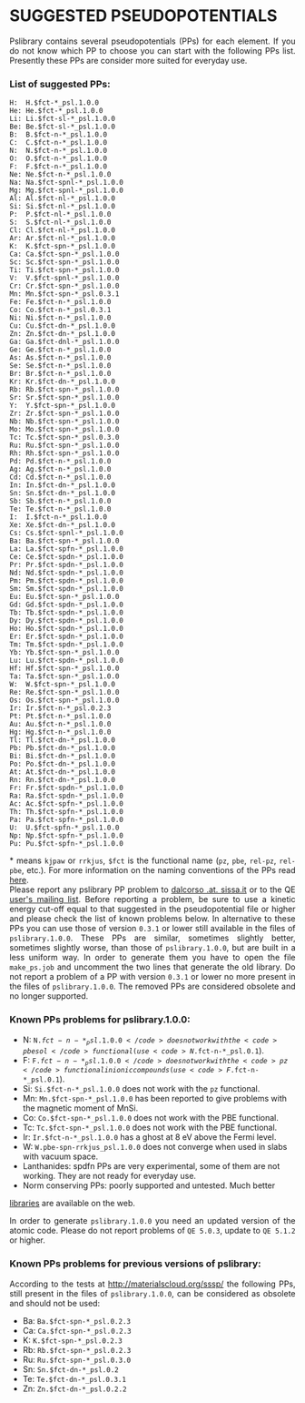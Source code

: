 # SUGGESTED PSEUDOPOTENTIALS 

<p align="justify"> Pslibrary contains several pseudopotentials (PPs) for each element.
If you do not know which PP to choose you can start with the following 
PPs list. 
Presently these PPs are consider more suited for everyday use.</p>

### List of suggested PPs:
```
H:  H.$fct-*_psl.1.0.0 
He: He.$fct-*_psl.1.0.0    
Li: Li.$fct-sl-*_psl.1.0.0    
Be: Be.$fct-sl-*_psl.1.0.0    
B:  B.$fct-n-*_psl.1.0.0    
C:  C.$fct-n-*_psl.1.0.0    
N:  N.$fct-n-*_psl.1.0.0    
O:  O.$fct-n-*_psl.1.0.0    
F:  F.$fct-n-*_psl.1.0.0    
Ne: Ne.$fct-n-*_psl.1.0.0    
Na: Na.$fct-spnl-*_psl.1.0.0    
Mg: Mg.$fct-spnl-*_psl.1.0.0    
Al: Al.$fct-nl-*_psl.1.0.0    
Si: Si.$fct-nl-*_psl.1.0.0    
P:  P.$fct-nl-*_psl.1.0.0    
S:  S.$fct-nl-*_psl.1.0.0    
Cl: Cl.$fct-nl-*_psl.1.0.0    
Ar: Ar.$fct-nl-*_psl.1.0.0    
K:  K.$fct-spn-*_psl.1.0.0    
Ca: Ca.$fct-spn-*_psl.1.0.0    
Sc: Sc.$fct-spn-*_psl.1.0.0    
Ti: Ti.$fct-spn-*_psl.1.0.0    
V:  V.$fct-spnl-*_psl.1.0.0    
Cr: Cr.$fct-spn-*_psl.1.0.0    
Mn: Mn.$fct-spn-*_psl.0.3.1    
Fe: Fe.$fct-n-*_psl.1.0.0    
Co: Co.$fct-n-*_psl.0.3.1    
Ni: Ni.$fct-n-*_psl.1.0.0    
Cu: Cu.$fct-dn-*_psl.1.0.0    
Zn: Zn.$fct-dn-*_psl.1.0.0    
Ga: Ga.$fct-dnl-*_psl.1.0.0    
Ge: Ge.$fct-n-*_psl.1.0.0    
As: As.$fct-n-*_psl.1.0.0    
Se: Se.$fct-n-*_psl.1.0.0    
Br: Br.$fct-n-*_psl.1.0.0    
Kr: Kr.$fct-dn-*_psl.1.0.0    
Rb: Rb.$fct-spn-*_psl.1.0.0    
Sr: Sr.$fct-spn-*_psl.1.0.0 
Y:  Y.$fct-spn-*_psl.1.0.0    
Zr: Zr.$fct-spn-*_psl.1.0.0    
Nb: Nb.$fct-spn-*_psl.1.0.0    
Mo: Mo.$fct-spn-*_psl.1.0.0    
Tc: Tc.$fct-spn-*_psl.0.3.0    
Ru: Ru.$fct-spn-*_psl.1.0.0    
Rh: Rh.$fct-spn-*_psl.1.0.0    
Pd: Pd.$fct-n-*_psl.1.0.0    
Ag: Ag.$fct-n-*_psl.1.0.0    
Cd: Cd.$fct-n-*_psl.1.0.0 
In: In.$fct-dn-*_psl.1.0.0    
Sn: Sn.$fct-dn-*_psl.1.0.0    
Sb: Sb.$fct-n-*_psl.1.0.0    
Te: Te.$fct-n-*_psl.1.0.0    
I:  I.$fct-n-*_psl.1.0.0    
Xe: Xe.$fct-dn-*_psl.1.0.0    
Cs: Cs.$fct-spnl-*_psl.1.0.0    
Ba: Ba.$fct-spn-*_psl.1.0.0 
La: La.$fct-spfn-*_psl.1.0.0    
Ce: Ce.$fct-spdn-*_psl.1.0.0    
Pr: Pr.$fct-spdn-*_psl.1.0.0    
Nd: Nd.$fct-spdn-*_psl.1.0.0    
Pm: Pm.$fct-spdn-*_psl.1.0.0    
Sm: Sm.$fct-spdn-*_psl.1.0.0    
Eu: Eu.$fct-spn-*_psl.1.0.0 
Gd: Gd.$fct-spdn-*_psl.1.0.0    
Tb: Tb.$fct-spdn-*_psl.1.0.0    
Dy: Dy.$fct-spdn-*_psl.1.0.0    
Ho: Ho.$fct-spdn-*_psl.1.0.0    
Er: Er.$fct-spdn-*_psl.1.0.0    
Tm: Tm.$fct-spdn-*_psl.1.0.0    
Yb: Yb.$fct-spn-*_psl.1.0.0    
Lu: Lu.$fct-spdn-*_psl.1.0.0 
Hf: Hf.$fct-spn-*_psl.1.0.0    
Ta: Ta.$fct-spn-*_psl.1.0.0    
W:  W.$fct-spn-*_psl.1.0.0    
Re: Re.$fct-spn-*_psl.1.0.0    
Os: Os.$fct-spn-*_psl.1.0.0    
Ir: Ir.$fct-n-*_psl.0.2.3    
Pt: Pt.$fct-n-*_psl.1.0.0    
Au: Au.$fct-n-*_psl.1.0.0    
Hg: Hg.$fct-n-*_psl.1.0.0 
Tl: Tl.$fct-dn-*_psl.1.0.0    
Pb: Pb.$fct-dn-*_psl.1.0.0    
Bi: Bi.$fct-dn-*_psl.1.0.0    
Po: Po.$fct-dn-*_psl.1.0.0    
At: At.$fct-dn-*_psl.1.0.0    
Rn: Rn.$fct-dn-*_psl.1.0.0
Fr: Fr.$fct-spdn-*_psl.1.0.0    
Ra: Ra.$fct-spdn-*_psl.1.0.0    
Ac: Ac.$fct-spfn-*_psl.1.0.0    
Th: Th.$fct-spfn-*_psl.1.0.0    
Pa: Pa.$fct-spfn-*_psl.1.0.0    
U:  U.$fct-spfn-*_psl.1.0.0
Np: Np.$fct-spfn-*_psl.1.0.0    
Pu: Pu.$fct-spfn-*_psl.1.0.0
```
<p align="justify"> * means <code>kjpaw</code> or <code>rrkjus</code>, <code>$fct</code> is the functional name (<code>pz</code>, <code>pbe</code>, <code>rel-pz</code>, <code>rel-pbe</code>, etc.). For more information on the naming conventions of the PPs read 
<a href="http://www.quantum-espresso.org/pseudopotentials/naming-convention/">here</a>.
<br>
Please report any pslibrary PP problem to <a href="mailto:dalcorso .at. sissa.it"> dalcorso .at. sissa.it</a> or to the QE
<a href="mailto:users@lists.quantum-espresso.org">user's mailing list</a>.
Before reporting a problem, be sure to use a kinetic energy 
cut-off equal to that suggested in the pseudopotential file or higher 
and please check the list of known problems below.  
In alternative to these PPs you can use those of version <code>0.3.1</code> 
or lower still available in the files of <code>pslibrary.1.0.0</code>.
These PPs are similar, sometimes slightly better, sometimes slightly worse, 
than those of <code>pslibrary.1.0.0</code>, but are built in a less uniform way.
In order to generate them you have to open the file <code>make_ps.job</code>
and uncomment the two lines that generate the old library.
Do not report a problem of a PP with version <code>0.3.1</code> or lower no more
present in the files of <code>pslibrary.1.0.0</code>. The removed PPs are considered obsolete and no longer supported.</p>

### Known PPs problems for pslibrary.1.0.0:
* N:  <code>N.$fct-n-*_psl.1.0.0</code> does not work with the <code>pbesol</code> functional (use <code>N.$fct-n-*_psl.0.1</code>).
* F:  <code>F.$fct-n-*_psl.1.0.0</code> does not work with the <code>pz</code> functional in ionic compounds (use <code>F.$fct-n-*_psl.0.1</code>).
* Si:  <code>Si.$fct-n-*_psl.1.0.0</code> does not work with the <code>pz</code> functional.
* Mn: <code>Mn.$fct-spn-*_psl.1.0.0</code> has been reported to give problems with
the magnetic moment of MnSi.  
* Co: <code>Co.$fct-spn-*_psl.1.0.0</code> does not work with the PBE functional.
* Tc: <code>Tc.$fct-spn-*_psl.1.0.0</code> does not work with the PBE functional.
* Ir: <code>Ir.$fct-n-*_psl.1.0.0</code> has a ghost at 8 eV above the Fermi level.
* W: <code>W.pbe-spn-rrkjus_psl.1.0.0</code> does not converge when used in
slabs with vacuum space.
* Lanthanides: spdfn PPs are very experimental, some of them are not working.
They are not ready for everyday use.
* Norm conserving PPs: poorly supported and untested. Much better 
<a href="http://www.quantum-espresso.org/pseudopotentials/about/">
libraries</a> are available on the web. 

<p align="justify"> In order to generate <code>pslibrary.1.0.0</code> you 
need an updated version of the atomic code. Please do not report problems 
of <code>QE 5.0.3</code>, update to <code>QE 5.1.2</code> or higher.</p>

### Known PPs problems for previous versions of pslibrary:
<p align="justify">
According to the tests at <a href="http://materialscloud.org/sssp/">http://materialscloud.org/sssp/</a> the following PPs, still present in the files of 
<code>pslibrary.1.0.0</code>, can be considered as obsolete and should 
not be used:</p>

* Ba: <code>Ba.$fct-spn-*_psl.0.2.3</code>
* Ca: <code>Ca.$fct-spn-*_psl.0.2.3</code>
* K:  <code>K.$fct-spn-*_psl.0.2.3</code>
* Rb: <code>Rb.$fct-spn-*_psl.0.2.3</code>
* Ru: <code>Ru.$fct-spn-*_psl.0.3.0</code>
* Sn: <code>Sn.$fct-dn-*_psl.0.2</code>
* Te: <code>Te.$fct-dn-*_psl.0.3.1</code>
* Zn: <code>Zn.$fct-dn-*_psl.0.2.2</code>
